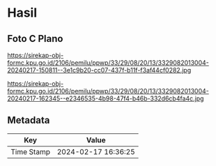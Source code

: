 # Hasil

## Foto C Plano

https://sirekap-obj-formc.kpu.go.id/2106/pemilu/ppwp/33/29/08/20/13/3329082013004-20240217-150811--3e1c9b20-cc07-437f-b11f-f3af44cf0282.jpg

https://sirekap-obj-formc.kpu.go.id/2106/pemilu/ppwp/33/29/08/20/13/3329082013004-20240217-162345--e2346535-4b98-47f4-b46b-332d6cb4fa4c.jpg


## Metadata

| Key        | Value               |
| ---------- | ------------------- |
| Time Stamp | 2024-02-17 16:36:25 |



